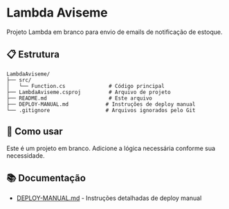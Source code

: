 # Lambda Aviseme

Projeto Lambda em branco para envio de emails de notificação de estoque.

## 📋 Estrutura

```
LambdaAviseme/
├── src/
│   └── Function.cs              # Código principal
├── LambdaAviseme.csproj         # Arquivo de projeto
├── README.md                    # Este arquivo
├── DEPLOY-MANUAL.md            # Instruções de deploy manual
└── .gitignore                  # Arquivos ignorados pelo Git
```

## 🚀 Como usar

Este é um projeto em branco. Adicione a lógica necessária conforme sua necessidade.

## 📚 Documentação

- [DEPLOY-MANUAL.md](./DEPLOY-MANUAL.md) - Instruções detalhadas de deploy manual
